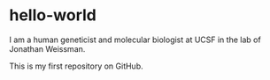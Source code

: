 # hello-world

I am a human geneticist and molecular biologist at UCSF in the lab of Jonathan Weissman.

This is my first repository on GitHub.
